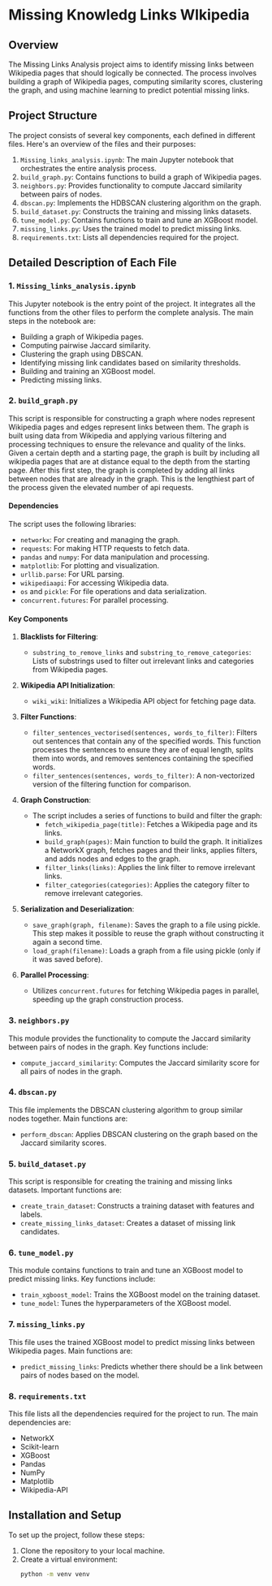 # Missing Knowledg Links WIkipedia

## Overview
The Missing Links Analysis project aims to identify missing links between Wikipedia pages that should logically be connected. The process involves building a graph of Wikipedia pages, computing similarity scores, clustering the graph, and using machine learning to predict potential missing links.

## Project Structure
The project consists of several key components, each defined in different files. Here's an overview of the files and their purposes:

1. `Missing_links_analysis.ipynb`: The main Jupyter notebook that orchestrates the entire analysis process.
2. `build_graph.py`: Contains functions to build a graph of Wikipedia pages.
3. `neighbors.py`: Provides functionality to compute Jaccard similarity between pairs of nodes.
4. `dbscan.py`: Implements the HDBSCAN clustering algorithm on the graph.
5. `build_dataset.py`: Constructs the training and missing links datasets.
6. `tune_model.py`: Contains functions to train and tune an XGBoost model.
7. `missing_links.py`: Uses the trained model to predict missing links.
8. `requirements.txt`: Lists all dependencies required for the project.

## Detailed Description of Each File

### 1. `Missing_links_analysis.ipynb`
This Jupyter notebook is the entry point of the project. It integrates all the functions from the other files to perform the complete analysis. The main steps in the notebook are:
- Building a graph of Wikipedia pages.
- Computing pairwise Jaccard similarity.
- Clustering the graph using DBSCAN.
- Identifying missing link candidates based on similarity thresholds.
- Building and training an XGBoost model.
- Predicting missing links.

### 2. `build_graph.py`

This script is responsible for constructing a graph where nodes represent Wikipedia pages and edges represent links between them. The graph is built using data from Wikipedia and applying various filtering and processing techniques to ensure the relevance and quality of the links. Given a certain depth and a starting page, the graph is built by including all wikipedia pages that are at distance equal to the depth from the starting page. After this first step, the graph is completed by adding all links between nodes that are already in the graph. This is the lengthiest part of the process given the elevated number of api requests.

#### Dependencies
The script uses the following libraries:
- `networkx`: For creating and managing the graph.
- `requests`: For making HTTP requests to fetch data.
- `pandas` and `numpy`: For data manipulation and processing.
- `matplotlib`: For plotting and visualization.
- `urllib.parse`: For URL parsing.
- `wikipediaapi`: For accessing Wikipedia data.
- `os` and `pickle`: For file operations and data serialization.
- `concurrent.futures`: For parallel processing.

#### Key Components

1. **Blacklists for Filtering**:
    - `substring_to_remove_links` and `substring_to_remove_categories`: Lists of substrings used to filter out irrelevant links and categories from Wikipedia pages.

2. **Wikipedia API Initialization**:
    - `wiki_wiki`: Initializes a Wikipedia API object for fetching page data.

3. **Filter Functions**:
    - `filter_sentences_vectorised(sentences, words_to_filter)`: Filters out sentences that contain any of the specified words. This function processes the sentences to ensure they are of equal length, splits them into words, and removes sentences containing the specified words.
    - `filter_sentences(sentences, words_to_filter)`: A non-vectorized version of the filtering function for comparison.

4. **Graph Construction**:
    - The script includes a series of functions to build and filter the graph:
      - `fetch_wikipedia_page(title)`: Fetches a Wikipedia page and its links.
      - `build_graph(pages)`: Main function to build the graph. It initializes a NetworkX graph, fetches pages and their links, applies filters, and adds nodes and edges to the graph.
      - `filter_links(links)`: Applies the link filter to remove irrelevant links.
      - `filter_categories(categories)`: Applies the category filter to remove irrelevant categories.

5. **Serialization and Deserialization**:
    - `save_graph(graph, filename)`: Saves the graph to a file using pickle. This step makes it possible to reuse the graph without constructing it again a second time.
    - `load_graph(filename)`: Loads a graph from a file using pickle (only if it was saved before).

6. **Parallel Processing**:
    - Utilizes `concurrent.futures` for fetching Wikipedia pages in parallel, speeding up the graph construction process.

### 3. `neighbors.py`
This module provides the functionality to compute the Jaccard similarity between pairs of nodes in the graph. Key functions include:
- `compute_jaccard_similarity`: Computes the Jaccard similarity score for all pairs of nodes in the graph.

### 4. `dbscan.py`
This file implements the DBSCAN clustering algorithm to group similar nodes together. Main functions are:
- `perform_dbscan`: Applies DBSCAN clustering on the graph based on the Jaccard similarity scores.

### 5. `build_dataset.py`
This script is responsible for creating the training and missing links datasets. Important functions are:
- `create_train_dataset`: Constructs a training dataset with features and labels.
- `create_missing_links_dataset`: Creates a dataset of missing link candidates.

### 6. `tune_model.py`
This module contains functions to train and tune an XGBoost model to predict missing links. Key functions include:
- `train_xgboost_model`: Trains the XGBoost model on the training dataset.
- `tune_model`: Tunes the hyperparameters of the XGBoost model.

### 7. `missing_links.py`
This file uses the trained XGBoost model to predict missing links between Wikipedia pages. Main functions are:
- `predict_missing_links`: Predicts whether there should be a link between pairs of nodes based on the model.

### 8. `requirements.txt`
This file lists all the dependencies required for the project to run. The main dependencies are:
- NetworkX
- Scikit-learn
- XGBoost
- Pandas
- NumPy
- Matplotlib
- Wikipedia-API

## Installation and Setup
To set up the project, follow these steps:

1. Clone the repository to your local machine.
2. Create a virtual environment:
   ```bash
   python -m venv venv
